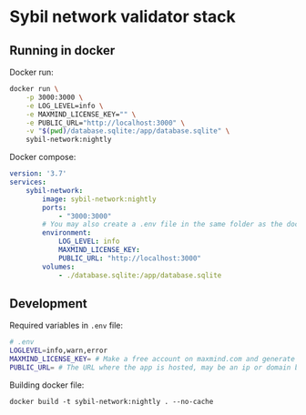 # Sybil network validator stack

## Running in docker

Docker run:

```bash
docker run \
    -p 3000:3000 \
    -e LOG_LEVEL=info \
    -e MAXMIND_LICENSE_KEY="" \
    -e PUBLIC_URL="http://localhost:3000" \
    -v "$(pwd)/database.sqlite:/app/database.sqlite" \
    sybil-network:nightly
```

Docker compose:

```yaml
version: '3.7'
services:
    sybil-network:
        image: sybil-network:nightly
        ports:
            - "3000:3000"
        # You may also create a .env file in the same folder as the docker-compose.yml file
        environment:
            LOG_LEVEL: info
            MAXMIND_LICENSE_KEY:
            PUBLIC_URL: "http://localhost:3000"
        volumes:
            - ./database.sqlite:/app/database.sqlite
```
## Development

Required variables in `.env` file:

```bash
# .env
LOGLEVEL=info,warn,error
MAXMIND_LICENSE_KEY= # Make a free account on maxmind.com and generate a license key in account settings
PUBLIC_URL= # The URL where the app is hosted, may be an ip or domain based url starting with http:// or https://
```

Building docker file:

```docker build -t sybil-network:nightly . --no-cache```